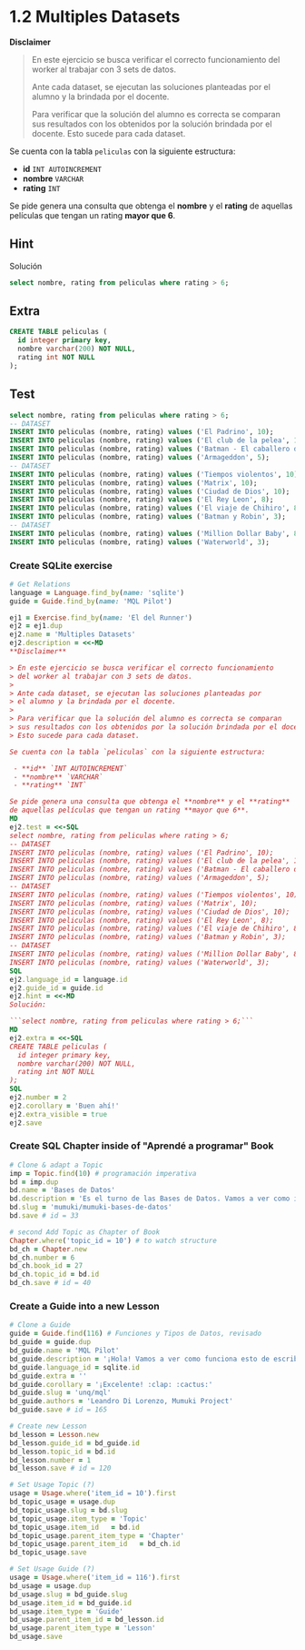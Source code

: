 # 1.2 Multiples Datasets

**Disclaimer**

> En este ejercicio se busca verificar el correcto funcionamiento
> del worker al trabajar con 3 sets de datos.
> 
> Ante cada dataset, se ejecutan las soluciones planteadas por
> el alumno y la brindada por el docente.
> 
> Para verificar que la solución del alumno es correcta se comparan
> sus resultados con los obtenidos por la solución brindada por el docente.
> Esto sucede para cada dataset.

Se cuenta con la tabla `peliculas` con la siguiente estructura:

 - **id** `INT AUTOINCREMENT`
 - **nombre** `VARCHAR`
 - **rating** `INT`

Se pide genera una consulta que obtenga el **nombre** y el **rating**
de aquellas películas que tengan un rating **mayor que 6**.



## Hint

Solución

```sql
select nombre, rating from peliculas where rating > 6;
```

## Extra

```sql
CREATE TABLE peliculas (
  id integer primary key,
  nombre varchar(200) NOT NULL,
  rating int NOT NULL
);
```

## Test

```sql
select nombre, rating from peliculas where rating > 6;
-- DATASET
INSERT INTO peliculas (nombre, rating) values ('El Padrino', 10);
INSERT INTO peliculas (nombre, rating) values ('El club de la pelea', 10);
INSERT INTO peliculas (nombre, rating) values ('Batman - El caballero de la noche', 9);
INSERT INTO peliculas (nombre, rating) values ('Armageddon', 5);
-- DATASET
INSERT INTO peliculas (nombre, rating) values ('Tiempos violentos', 10);
INSERT INTO peliculas (nombre, rating) values ('Matrix', 10);
INSERT INTO peliculas (nombre, rating) values ('Ciudad de Dios', 10);
INSERT INTO peliculas (nombre, rating) values ('El Rey Leon', 8);
INSERT INTO peliculas (nombre, rating) values ('El viaje de Chihiro', 8);
INSERT INTO peliculas (nombre, rating) values ('Batman y Robin', 3);
-- DATASET
INSERT INTO peliculas (nombre, rating) values ('Million Dollar Baby', 8);
INSERT INTO peliculas (nombre, rating) values ('Waterworld', 3);
```



### Create SQLite exercise

```ruby
# Get Relations
language = Language.find_by(name: 'sqlite')
guide = Guide.find_by(name: 'MQL Pilot')

ej1 = Exercise.find_by(name: 'El del Runner')
ej2 = ej1.dup
ej2.name = 'Multiples Datasets'
ej2.description = <<-MD
**Disclaimer**

> En este ejercicio se busca verificar el correcto funcionamiento
> del worker al trabajar con 3 sets de datos.
> 
> Ante cada dataset, se ejecutan las soluciones planteadas por
> el alumno y la brindada por el docente.
> 
> Para verificar que la solución del alumno es correcta se comparan
> sus resultados con los obtenidos por la solución brindada por el docente.
> Esto sucede para cada dataset.

Se cuenta con la tabla `peliculas` con la siguiente estructura:

 - **id** `INT AUTOINCREMENT`
 - **nombre** `VARCHAR`
 - **rating** `INT`

Se pide genera una consulta que obtenga el **nombre** y el **rating**
de aquellas películas que tengan un rating **mayor que 6**.
MD
ej2.test = <<-SQL
select nombre, rating from peliculas where rating > 6;
-- DATASET
INSERT INTO peliculas (nombre, rating) values ('El Padrino', 10);
INSERT INTO peliculas (nombre, rating) values ('El club de la pelea', 10);
INSERT INTO peliculas (nombre, rating) values ('Batman - El caballero de la noche', 9);
INSERT INTO peliculas (nombre, rating) values ('Armageddon', 5);
-- DATASET
INSERT INTO peliculas (nombre, rating) values ('Tiempos violentos', 10);
INSERT INTO peliculas (nombre, rating) values ('Matrix', 10);
INSERT INTO peliculas (nombre, rating) values ('Ciudad de Dios', 10);
INSERT INTO peliculas (nombre, rating) values ('El Rey Leon', 8);
INSERT INTO peliculas (nombre, rating) values ('El viaje de Chihiro', 8);
INSERT INTO peliculas (nombre, rating) values ('Batman y Robin', 3);
-- DATASET
INSERT INTO peliculas (nombre, rating) values ('Million Dollar Baby', 8);
INSERT INTO peliculas (nombre, rating) values ('Waterworld', 3);
SQL
ej2.language_id = language.id
ej2.guide_id = guide.id
ej2.hint = <<-MD
Solución:

```select nombre, rating from peliculas where rating > 6;```
MD
ej2.extra = <<-SQL
CREATE TABLE peliculas (
  id integer primary key,
  nombre varchar(200) NOT NULL,
  rating int NOT NULL
);
SQL
ej2.number = 2
ej2.corollary = 'Buen ahí!'
ej2.extra_visible = true
ej2.save
```
























### Create SQL Chapter inside of "Aprendé a programar" Book

```ruby
# Clone & adapt a Topic
imp = Topic.find(10) # programación imperativa
bd = imp.dup
bd.name = 'Bases de Datos'
bd.description = 'Es el turno de las Bases de Datos. Vamos a ver como interactuar con motores de **Bases de Datos Relaciones** a través del lenguaje [SQL](https://es.wikipedia.org/wiki/SQL)'
bd.slug = 'mumuki/mumuki-bases-de-datos'
bd.save # id = 33

# second Add Topic as Chapter of Book
Chapter.where('topic_id = 10') # to watch structure
bd_ch = Chapter.new
bd_ch.number = 6
bd_ch.book_id = 27
bd_ch.topic_id = bd.id
bd_ch.save # id = 40
```

### Create a Guide into a new Lesson

```ruby
# Clone a Guide
guide = Guide.find(116) # Funciones y Tipos de Datos, revisado
bd_guide = guide.dup
bd_guide.name = 'MQL Pilot'
bd_guide.description = '¡Hola! Vamos a ver como funciona esto de escribir SQL en Mumuki.'
bd_guide.language_id = sqlite.id
bd_guide.extra = ''
bd_guide.corollary = '¡Excelente! :clap: :cactus:'
bd_guide.slug = 'unq/mql'
bd_guide.authors = 'Leandro Di Lorenzo, Mumuki Project'
bd_guide.save # id = 165

# Create new Lesson
bd_lesson = Lesson.new
bd_lesson.guide_id = bd_guide.id
bd_lesson.topic_id = bd.id
bd_lesson.number = 1
bd_lesson.save # id = 120

# Set Usage Topic (?)
usage = Usage.where('item_id = 10').first
bd_topic_usage = usage.dup
bd_topic_usage.slug = bd.slug
bd_topic_usage.item_type = 'Topic'
bd_topic_usage.item_id   = bd.id
bd_topic_usage.parent_item_type = 'Chapter'
bd_topic_usage.parent_item_id   = bd_ch.id
bd_topic_usage.save

# Set Usage Guide (?)
usage = Usage.where('item_id = 116').first
bd_usage = usage.dup
bd_usage.slug = bd_guide.slug
bd_usage.item_id = bd_guide.id
bd_usage.item_type = 'Guide'
bd_usage.parent_item_id = bd_lesson.id
bd_usage.parent_item_type = 'Lesson'
bd_usage.save
```


